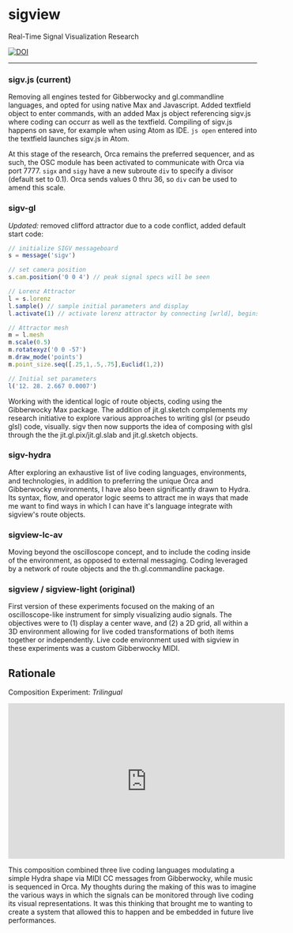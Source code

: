 # sigview
Real-Time Signal Visualization Research

[![DOI](https://zenodo.org/badge/354954050.svg)](https://doi.org/10.5281/zenodo.16340297)


---

### sigv.js (current)

Removing all engines tested for Gibberwocky and gl.commandline languages, and opted for using native Max and Javascript. Added textfield object to enter commands, with an added Max js object referencing sigv.js where coding can occurr as well as the textfield.  Compiling of sigv.js happens on save, for example when using Atom as IDE.  ```js open``` entered into the textfield launches sigv.js in Atom.

At this stage of the research, Orca remains the preferred sequencer, and as such, the OSC module has been activated to communicate with Orca via port 7777.  ```sigx``` and ```sigy``` have a new subroute ```div``` to specify a divisor (default set to 0.1).  Orca sends values 0 thru 36, so ```div``` can be used to amend this scale.



### sigv-gl

*Updated:* removed clifford attractor due to a code conflict, added default start code:

```js
// initialize SIGV messageboard
s = message('sigv')

// set camera position
s.cam.position('0 0 4') // peak signal specs will be seen

// Lorenz Attractor
l = s.lorenz
l.sample() // sample initial parameters and display
l.activate(1) // activate lorenz attractor by connecting [wrld], begins cycle metro

// Attractor mesh
m = l.mesh
m.scale(0.5)
m.rotatexyz('0 0 -57')
m.draw_mode('points')
m.point_size.seq([.25,1,.5,.75],Euclid(1,2))

// Initial set parameters
l('12. 28. 2.667 0.0007')
```



Working with the identical logic of route objects, coding using the Gibberwocky Max package.  The addition of jit.gl.sketch complements my research initiative to explore various approaches to writing glsl (or pseudo glsl) code, visually.  sigv then now supports the idea of composing with glsl through the the jit.gl.pix/jit.gl.slab and jit.gl.sketch objects.



### sigv-hydra

After exploring an exhaustive list of live coding languages, environments, and technologies, in addition to preferring the unique Orca and Gibberwocky environments, I have also been significantly drawn to Hydra.  Its syntax, flow, and operator logic seems to attract me in ways that made me want to find ways in which I can have it's language integrate with sigview's route objects.



### sigview-lc-av

Moving beyond the oscilloscope concept, and to include the coding inside of the environment, as opposed to external messaging.  Coding leveraged by a network of route objects and the th.gl.commandline package.



### sigview / sigview-light (original)

First version of these experiments focused on the making of an oscilloscope-like instrument for simply visualizing audio signals.  The objectives were to (1) display a center wave, and (2) a 2D grid, all within a 3D environment allowing for live coded transformations of both items together or independently.  Live code environment used with sigview in these experiments was a custom Gibberwocky MIDI.



## Rationale

Composition Experiment: *Trilingual*

<iframe width="560" height="315" src="https://www.youtube.com/embed/pH0c0DU4gSI" title="YouTube video player" frameborder="0" allow="accelerometer; autoplay; clipboard-write; encrypted-media; gyroscope; picture-in-picture" allowfullscreen></iframe>

This composition combined three live coding languages modulating a simple Hydra shape via MIDI CC messages from Gibberwocky, while music is sequenced in Orca.  My thoughts during the making of this was to imagine the various ways in which the signals can be monitored through live coding its visual representations.  It was this thinking that brought me to wanting to create a system that allowed this to happen and be embedded in future live performances.  


